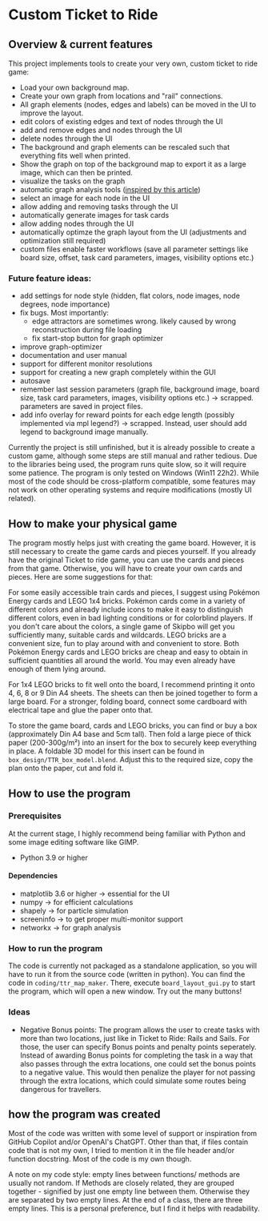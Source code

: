 # Custom Ticket to Ride
## Overview & current features
This project implements tools to create your very own, custom ticket to ride game:
- Load your own background map.
- Create your own graph from locations and "rail" connections.
- All graph elements (nodes, edges and labels) can be moved in the UI to improve the layout.
- edit colors of existing edges and text of nodes through the UI
- add and remove edges and nodes through the UI
- delete nodes through the UI
- The background and graph elements can be rescaled such that everything fits well when printed.
- Show the graph on top of the background map to export it as a large image, which can then be printed. 
- visualize the tasks on the graph
- automatic graph analysis tools ([inspired by this article](https://towardsdatascience.com/playing-ticket-to-ride-like-a-computer-programmer-2129ac4909d9))
- select an image for each node in the UI
- allow adding and removing tasks through the UI
- automatically generate images for task cards
- allow adding nodes through the UI
- automatically optimze the graph layout from the UI (adjustments and optimization still required)
- custom files enable faster workflows (save all parameter settings like board size, offset, task card parameters, images, visibility options etc.)

### Future feature ideas:
- add settings for node style (hidden, flat colors, node images, node degrees, node importance)
- fix bugs. Most importantly:
  - edge attractors are sometimes wrong. likely caused by wrong reconstruction during file loading
  - fix start-stop button for graph optimizer
- improve graph-optimizer
- documentation and user manual
- support for different monitor resolutions
- support for creating a new graph completely within the GUI
- autosave
- remember last session parameters (graph file, background image, board size, task card parameters, images, visibility options etc.) -> scrapped. parameters are saved in project files.
- add info overlay for reward points for each edge length (possibly implemented via mpl legend?) -> scrapped. Instead, user should add legend to background image manually.

Currently the project is still unfinished, but it is already possible to create a custom game, although some steps are still manual and rather tedious. Due to the libraries being used, the program runs quite slow, so it will require some patience. The program is only tested on Windows (Win11 22h2). While most of the code should be cross-platform compatible, some features may not work on other operating systems and require modifications (mostly UI related).

## How to make your physical game
The program mostly helps just with creating the game board. However, it is still necessary to create the game cards and pieces yourself.
If you already have the original Ticket to ride game, you can use the cards and pieces from that game. Otherwise, you will have to create your own cards and pieces. Here are some suggestions for that:

For some easily accessible train cards and pieces, I suggest using Pokémon Energy cards and LEGO 1x4 bricks. Pokémon cards come in a variety of different colors and already include icons to make it easy to distinguish different colors, even in bad lighting conditions or for colorblind players. If you don't care about the colors, a single game of Skipbo will get you sufficiently many, suitable cards and wildcards. LEGO bricks are a convenient size, fun to play around with and convenient to store. Both Pokémon Energy cards and LEGO bricks are cheap and easy to obtain in sufficient quantities all around the world. You may even already have enough of them lying around.

For 1x4 LEGO bricks to fit well onto the board, I recommend printing it onto 4, 6, 8 or 9 Din A4 sheets. The sheets can then be joined together to form a large board. For a stronger, folding board, connect some cardboard with electrical tape and glue the paper onto that.

To store the game board, cards and LEGO bricks, you can find or buy a box (approximately Din A4 base and 5cm tall). Then fold a large piece of thick paper (200-300g/m²) into an insert for the box to securely keep everything in place. A foldable 3D model for this insert can be found in `box_design/TTR_box_model.blend`. Adjust this to the required size, copy the plan onto the paper, cut and fold it.

## How to use the program
### Prerequisites
At the current stage, I highly recommend being familiar with Python and some image editing software like GIMP.
- Python 3.9 or higher

#### Dependencies
- matplotlib 3.6 or higher -> essential for the UI
- numpy -> for efficient calculations
- shapely -> for particle simulation
- screeninfo -> to get proper multi-monitor support
- networkx -> for graph analysis

### How to run the program
The code is currently not packaged as a standalone application, so you will have to run it from the source code (written in python). You can find the code in `coding/ttr_map_maker`. There, execute `board_layout_gui.py` to start the program, which will open a new window. Try out the many buttons!

### Ideas
- Negative Bonus points: The program allows the user to create tasks with more than two locations, just like in Ticket to Ride: Rails and Sails. For those, the user can specify Bonus points and penalty points seperately. Instead of awarding Bonus points for completing the task in a way that also passes through the extra locations, one could set the bonus points to a negative value. This would then penalize the player for not passing through the extra locations, which could simulate some routes being dangerous for travellers.

## how the program was created
Most of the code was written with some level of support or inspiration from GitHub Copilot and/or OpenAI's ChatGPT. Other than that, if files contain code that is not my own, I tried to mention it in the file header and/or function docstring. Most of the code is my own though.

A note on my code style: empty lines between functions/ methods are usually not random. If Methods are closely related, they are grouped together - signified by just one empty line between them. Otherwise they are separated by two empty lines. At the end of a class, there are three empty lines.
This is a personal preference, but I find it helps with readability.